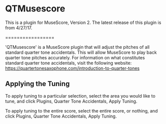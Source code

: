 QTMusescore
=================
This is a plugin for MuseScore, Version 2.
The latest release of this plugin is from 4/27/17.

=================

'QTMusescore' is a MuseScore plugin that will adjust the pitches of all standard quarter tone accidentals.  This will allow MuseScore to play back quarter tone pitches accurately.  For information on what constitutes standard quarter tone accidentals, visit the following website: https://quartertonesaxophone.com/introduction-to-quarter-tones

## Applying the Tuning
To apply tuning to a particular selection, select the area you would like to tune, and click Plugins, Quarter Tone Accidentals, Apply Tuning.

To apply tuning to the entire score, select the entire score, or nothing, and click Plugins, Quarter Tone Accidentals, Apply Tuning.
